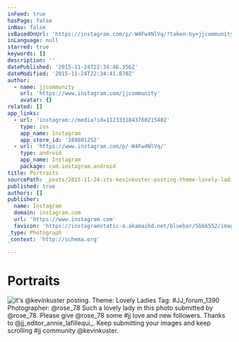 ```yaml
---
inFeed: true
hasPage: false
inNav: false
isBasedOnUrl: 'https://instagram.com/p/-W4Fw4NlVq/?taken-by=jjcommunity'
inLanguage: null
starred: true
keywords: []
description: ''
datePublished: '2015-11-24T22:34:46.356Z'
dateModified: '2015-11-24T22:34:41.870Z'
author:
  - name: jjcommunity
    url: 'https://www.instagram.com/jjcommunity'
    avatar: {}
related: []
app_links:
  - url: 'instagram://media?id=1123331843760215402'
    type: ios
    app_name: Instagram
    app_store_id: '389801252'
  - url: 'https://www.instagram.com/p/-W4Fw4NlVq/'
    type: android
    app_name: Instagram
    package: com.instagram.android
title: Portraits
sourcePath: _posts/2015-11-24-its-kevinkuster-posting-theme-lovely-ladies-tag-jj_for.md
published: true
authors: []
publisher:
  name: Instagram
  domain: instagram.com
  url: 'https://www.instagram.com'
  favicon: 'https://instagramstatic-a.akamaihd.net/bluebar/5bb6552/images/ico/favicon.ico'
_type: Photograph
_context: 'http://schema.org'

---
```

# **Portraits**
![it's @kevinkuster posting. Theme: Lovely Ladies Tag: #JJ_forum_1390 Photographer: @rose_78 Such a lovely lady in this photo submitted by @rose_78. Please give @rose_78 some #jj love and new followers. Thanks to @jj_editor_annie_lafillequi_. Keep submitting your images and keep scrolling #jj community @kevinkuster.](https://scontent.cdninstagram.com/hphotos-xtp1/t51.2885-15/e35/12224260_1525120281143336_1256770384_n.jpg)